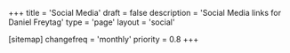 +++
title = 'Social Media'
draft = false
description = 'Social Media links for Daniel Freytag'
type = 'page'
layout = 'social'

[sitemap]
  changefreq = 'monthly'
  priority = 0.8
+++
